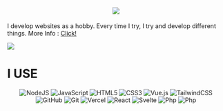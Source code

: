 <h1 align="center">
  <a href="https://git.io/typing-svg">
    <img src="https://readme-typing-svg.herokuapp.com?color=%23F70000&lines=Hello+!;I'm+DarkShiny.&center=true&size=30">
  </a>
</h1>

<div align="center">
</div>
<p>
  I develop websites as a hobby. Every time I try, I try and develop different things. More Info : <a href="https://darkshiny.vercel.app/" >Click!</a>
</p>
<img src="https://lanyard-profile-readme.vercel.app/api/894637264259387402?borderRadius=25px&bg=#282a36"

<div>
<h1>
  I USE
  </h1></div>
<div align="center">

<img alt="NodeJS" src="https://img.shields.io/badge/node.js-%23000000.svg?style=for-the-badge&logo=node-dot-js&logoColor=white"/>
<img alt="JavaScript" src="https://img.shields.io/badge/javascript-%23000000.svg?style=for-the-badge&logo=javascript&logoColor=%23F7DF1E"/>
<img alt="HTML5" src="https://img.shields.io/badge/html5-%23000000.svg?style=for-the-badge&logo=html5&logoColor=white"/>
  <img alt="CSS3" src="https://img.shields.io/badge/css3-%23000000.svg?style=for-the-badge&logo=css3&logoColor=white"/>
  <img alt="Vue.js" src="https://img.shields.io/badge/vuejs-%23000000.svg?style=for-the-badge&logo=vue-dot-js&logoColor=%234FC08D"/>
  <img alt="TailwindCSS" src="https://img.shields.io/badge/tailwindcss-%23000000.svg?style=for-the-badge&logo=tailwind-css&logoColor=white"/>
  <img alt="GitHub" src="https://img.shields.io/badge/github-%23000000.svg?style=for-the-badge&logo=github&logoColor=white"/>
  <img alt="Git" src="https://img.shields.io/badge/git-%23000000.svg?style=for-the-badge&logo=git&logoColor=white"/>
  <img alt="Vercel" src="https://img.shields.io/badge/vercel-%23000000.svg?style=for-the-badge&logo=vercel&logoColor=white"/>
  <img alt="React" src="https://img.shields.io/badge/react-%23000000.svg?style=for-the-badge&logo=react&logoColor=white"/>
  <img alt="Svelte" src="https://img.shields.io/badge/svelte-%23000000.svg?style=for-the-badge&logo=svelte&logoColor=white"/>
  <img alt="Php" src="https://img.shields.io/badge/php-%23000000.svg?style=for-the-badge&logo=php&logoColor=white"/>
  <img alt="Php" src="https://img.shields.io/badge/mongo-%23000000.svg?style=for-the-badge&logo=mongo&logoColor=white"/>


</div>


